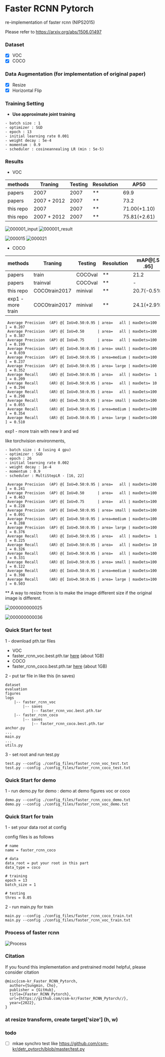 # Faster RCNN Pytorch 
re-implementation of faster rcnn (NIPS2015)

Please refer to https://arxiv.org/abs/1506.01497

### Dataset
- [x] VOC  
- [x] COCO

### Data Augmentation (for implementation of original paper)
- [x] Resize
- [x] Horizontal Flip

### Training Setting
- **Use approximate joint training**
```
- batch size : 1
- optimizer : SGD
- epoch : 13 
- initial learning rate 0.001
- weight decay : 5e-4
- momentum : 0.9
- scheduler : cosineannealing LR (min : 5e-5)
```

### Results

- VOC

|methods     |  Traning   |   Testing  | Resolution |   AP50          |
|------------|------------|------------|------------| --------------- |
|papers      |2007        |  2007      | **         |   69.9          |
|papers      |2007 + 2012 |  2007      | **         |   73.2          |
|this repo   |2007        |  2007      | **         |   71.00(+1.10)  |
|this repo   |2007 + 2012 |  2007      | **         |   75.81(+2.61)  |


![000001_input](https://user-images.githubusercontent.com/18729104/226520415-315a3c36-05e0-4ba7-84ee-9a5fba8d8553.jpg)
![000001_result](https://user-images.githubusercontent.com/18729104/226520424-8de893c3-58de-4ad5-8ddf-41ebfd276d8a.jpg)

![000015](https://user-images.githubusercontent.com/18729104/226520427-127c0a52-b372-4585-92b2-7319649390b9.jpg)
![000021](https://user-images.githubusercontent.com/18729104/226520433-00aede93-5c95-42bf-89b5-99ed0a248de0.jpg)

- COCO

| methods           |  Traning    |   Testing  | Resolution | mAP@[.5 .95] |
|-------------------|-------------|------------|------------|-------------|
| papers            |train        |  COCOval   | **         | 21.2        |
| papers            |trainval     |  COCOval   | **         | -           |
| this repo         |COCOtrain2017|  minival   | **         | 20.7(-0.5%) |
| exp1 - more train |COCOtrain2017|  minival   | **         | 24.1(+2.9%) |

```
 Average Precision  (AP) @[ IoU=0.50:0.95 | area=   all | maxDets=100 ] = 0.207
 Average Precision  (AP) @[ IoU=0.50      | area=   all | maxDets=100 ] = 0.387
 Average Precision  (AP) @[ IoU=0.75      | area=   all | maxDets=100 ] = 0.199
 Average Precision  (AP) @[ IoU=0.50:0.95 | area= small | maxDets=100 ] = 0.039
 Average Precision  (AP) @[ IoU=0.50:0.95 | area=medium | maxDets=100 ] = 0.237
 Average Precision  (AP) @[ IoU=0.50:0.95 | area= large | maxDets=100 ] = 0.352
 Average Recall     (AR) @[ IoU=0.50:0.95 | area=   all | maxDets=  1 ] = 0.209
 Average Recall     (AR) @[ IoU=0.50:0.95 | area=   all | maxDets= 10 ] = 0.294
 Average Recall     (AR) @[ IoU=0.50:0.95 | area=   all | maxDets=100 ] = 0.298
 Average Recall     (AR) @[ IoU=0.50:0.95 | area= small | maxDets=100 ] = 0.055
 Average Recall     (AR) @[ IoU=0.50:0.95 | area=medium | maxDets=100 ] = 0.354
 Average Recall     (AR) @[ IoU=0.50:0.95 | area= large | maxDets=100 ] = 0.510
```

exp1 - more train with new lr and wd

like torchvision environments, 
```angular2html
- batch size : 4 (using 4 gpu)
- optimizer : SGD
- epoch : 26 
- initial learning rate 0.002
- weight decay : 1e-4
- momentum : 0.9
- scheduler : MultiStepLR - [16, 22]
```

```angular2html
 Average Precision  (AP) @[ IoU=0.50:0.95 | area=   all | maxDets=100 ] = 0.241
 Average Precision  (AP) @[ IoU=0.50      | area=   all | maxDets=100 ] = 0.463
 Average Precision  (AP) @[ IoU=0.75      | area=   all | maxDets=100 ] = 0.228
 Average Precision  (AP) @[ IoU=0.50:0.95 | area= small | maxDets=100 ] = 0.091
 Average Precision  (AP) @[ IoU=0.50:0.95 | area=medium | maxDets=100 ] = 0.288
 Average Precision  (AP) @[ IoU=0.50:0.95 | area= large | maxDets=100 ] = 0.376
 Average Recall     (AR) @[ IoU=0.50:0.95 | area=   all | maxDets=  1 ] = 0.225
 Average Recall     (AR) @[ IoU=0.50:0.95 | area=   all | maxDets= 10 ] = 0.326
 Average Recall     (AR) @[ IoU=0.50:0.95 | area=   all | maxDets=100 ] = 0.331
 Average Recall     (AR) @[ IoU=0.50:0.95 | area= small | maxDets=100 ] = 0.122
 Average Recall     (AR) @[ IoU=0.50:0.95 | area=medium | maxDets=100 ] = 0.398
 Average Recall     (AR) @[ IoU=0.50:0.95 | area= large | maxDets=100 ] = 0.503
```


** A way to resize frcnn is to make the image different size if the original image is different.

![000000000025](https://user-images.githubusercontent.com/18729104/226520439-d9f1ddba-e064-4984-9ec1-b01b3c70df8f.jpg)

![000000000036](https://user-images.githubusercontent.com/18729104/226520456-bd397e45-8e67-44a4-8812-cb7950a612ae.jpg)


### Quick Start for test

1 - download pth.tar files 

- VOC
- faster_rcnn_voc.best.pth.tar [here](https://livecauac-my.sharepoint.com/:u:/g/personal/csm8167_cau_ac_kr/EaOuSelMyTJKin5B5C2k8D4BzXIC9Ej62CArAUXrpk9Hgg) (about 1GB)
- COCO
- faster_rcnn_coco.best.pth.tar [here](https://livecauac-my.sharepoint.com/:u:/g/personal/csm8167_cau_ac_kr/Efu3JLCm7RFNgGzRp-dNzYABWsFh-VrCUUCQ-rGNfbTk7A) (about 1GB)

2 - put tar file in like this (in saves)

```
dataset
evaluation
figures
logs
    |-- faster_rcnn_voc
        |-- saves
            |-- faster_rcnn_voc.best.pth.tar    
    |-- faster_rcnn_coco
        |-- saves
            |-- faster_rcnn_coco.best.pth.tar
anchor.py
...
main.py
...
utils.py
```

3 - set root and run test.py
```
test.py --config ./config_files/faster_rcnn_voc_test.txt
test.py --config ./config_files/faster_rcnn_coco_test.txt
```

### Quick Start for demo
1 - run demo.py for demo : demo at demo figures voc or coco
```
demo.py --config ./config_files/faster_rcnn_coco_demo.txt
demo.py --config ./config_files/faster_rcnn_voc_demo.txt
```

### Quick Start for train
1 - set your data root at config

config files is as follows

```
# name
name = faster_rcnn_coco

# data 
data_root = put your root in this part
data_type = coco

# training
epoch = 13
batch_size = 1

# testing
thres = 0.05
```

2 - run main.py for train 

```
main.py --config ./config_files/faster_rcnn_coco_train.txt
main.py --config ./config_files/faster_rcnn_voc_train.txt
```

### Process of faster rcnn

![Process](https://user-images.githubusercontent.com/18729104/226520463-c4c054bb-9dd6-4ce9-ac78-5826d7ba7cf3.jpg)

### Citation
If you found this implementation and pretrained model helpful, please consider citation
```
@misc{csm-kr_Faster_RCNN_Pytorch,
  author={Sungmin, Cho},
  publisher = {GitHub},
  title={Faster_RCNN_Pytorch},
  url={https://github.com/csm-kr/Faster_RCNN_Pytorch//},
  year={2022},
}
```


### at resize transform, create target['size'] (h, w)

### todo

- [ ] mkae synchro test like https://github.com/csm-kr/detr_pytorch/blob/master/test.py